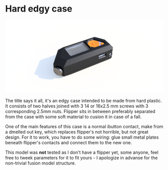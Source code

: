 # Hard edgy case

![Flipper in a case](img/flipper_in_a_case.png)

The title says it all, it's an edgy case intended to be made from hard plastic. It consists of two halves joined with 3 14 or 16x2.5 mm screws with 3 corresponding 2.5mm nuts. Flipper sits in between preferably separated from the case with some soft material to cusion it in case of a fall.

One of the main features of this case is a normal ibutton contact, make from a dmelled out key, which replaces flipper's not horrible, but not great design. For it to work, you have to do some wiring: glue small metal plates beneath flipper's contacts and connect them to the new one.

This model was **not** tested as I don't have a flipper yet, some anyone, feel free to tweek parameters for it to fit yours - I apologize in advanse for the non-trivial fusion model structure.